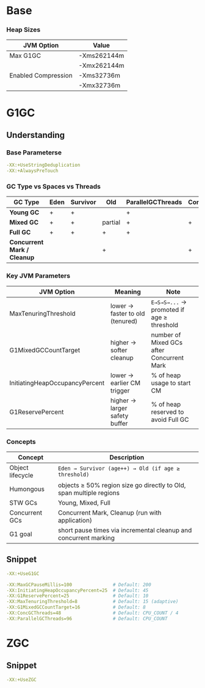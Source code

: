# Base

### Heap Sizes

| JVM Option          | Value       |
|---------------------|-------------|
| Max G1GC            | -Xms262144m |
|                     | -Xmx262144m |
| Enabled Compression | -Xms32736m  |
|                     | -Xmx32736m  |

# G1GC

## Understanding

### Base Parameterse

```yaml
-XX:+UseStringDeduplication
-XX:+AlwaysPreTouch
```

### GC Type vs Spaces vs Threads

| GC Type                       | Eden | Survivor | Old     | ParallelGCThreads | ConcGCThreads |
|-------------------------------|------|----------|---------|-------------------|---------------|
| **Young GC**                  |  +   |    +     |         |         +         |               |
| **Mixed GC**                  |  +   |    +     | partial |         +         |        +      |
| **Full GC**                   |  +   |    +     |    +    |         +         |               |
| **Concurrent Mark / Cleanup** |      |          |    +    |                   |        +      |

### Key JVM Parameters

| JVM Option                     | Meaning                          | Note                                     |
|-------------------------------|----------------------------------|------------------------------------------|
| MaxTenuringThreshold           | lower → faster to old (tenured) | `E→S→S→...` → promoted if age ≥ threshold |
| G1MixedGCCountTarget           | higher → softer cleanup         | number of Mixed GCs after Concurrent Mark |
| InitiatingHeapOccupancyPercent | lower → earlier CM trigger      | % of heap usage to start CM               |
| G1ReservePercent               | higher → larger safety buffer   | % of heap reserved to avoid Full GC       |

### Concepts

| Concept         | Description                                                                 |
|-----------------|-----------------------------------------------------------------------------|
| Object lifecycle| `Eden → Survivor (age++) → Old (if age ≥ threshold)`                        |
| Humongous       | objects ≥ 50% region size go directly to Old, span multiple regions         |
| STW GCs         | Young, Mixed, Full                                                           |
| Concurrent GCs  | Concurrent Mark, Cleanup (run with application)                             |
| G1 goal         | short pause times via incremental cleanup and concurrent marking            |

## Snippet

```yaml
-XX:+UseG1GC

-XX:MaxGCPauseMillis=100               # Default: 200
-XX:InitiatingHeapOccupancyPercent=25  # Default: 45
-XX:G1ReservePercent=25                # Default: 10
-XX:MaxTenuringThreshold=8             # Default: 15 (adaptive)
-XX:G1MixedGCCountTarget=16            # Default: 8
-XX:ConcGCThreads=48                   # Default: CPU_COUNT / 4
-XX:ParallelGCThreads=96               # Default: CPU_COUNT
```

# ZGC

## Snippet

```yaml
-XX:+UseZGC
```
